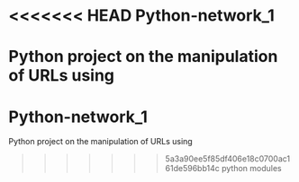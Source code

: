 <<<<<<< HEAD
Python-network_1
================

Python project on the manipulation of URLs using
=======
Python-network_1
================

Python project on the manipulation of URLs using
>>>>>>> 5a3a90ee5f85df406e18c0700ac161de596bb14c
python modules